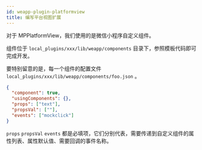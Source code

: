 ```yaml
---
id: weapp-plugin-platformview
title: 编写平台视图扩展
---
```


对于 MPPlatformView，我们使用的是微信小程序自定义组件。

组件位于 `local_plugins/xxx/lib/weapp/components` 目录下，参照模板代码即可完成开发。

要特别留意的是，每一个组件的配置文件 `local_plugins/xxx/lib/weapp/components/foo.json` 。

```json
{
  "component": true,
  "usingComponents": {},
  "props": ["text"],
  "propsVal": [""],
  "events": ["mockclick"]
}
```

`props` `propsVal` `events` 都是必填项，它们分别代表，需要传递到自定义组件的属性列表、属性默认值、需要回调的事件名称。